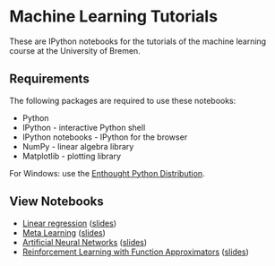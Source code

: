 Machine Learning Tutorials
==========================

These are IPython notebooks for the tutorials of the machine learning course at the University of Bremen.

Requirements
------------

The following packages are required to use these notebooks:

* Python
* IPython - interactive Python shell
* IPython notebooks - IPython for the browser
* NumPy - linear algebra library
* Matplotlib - plotting library

For Windows: use the [Enthought Python Distribution](https://www.enthought.com/products/epd/).

View Notebooks
--------------

* [Linear regression](http://nbviewer.ipython.org/urls/raw.github.com/AlexanderFabisch/ml_tutorials/master/01_linear_regression.ipynb) ([slides](http://alexanderfabisch.github.io/ml_tutorials/01_linear_regression.slides.html))
* [Meta Learning](http://nbviewer.ipython.org/github/AlexanderFabisch/ml_tutorials/blob/master/02_meta_learning.ipynb) ([slides](http://alexanderfabisch.github.io/ml_tutorials/02_meta_learning.slides.html))
* [Artificial Neural Networks](http://nbviewer.ipython.org/github/AlexanderFabisch/ml_tutorials/blob/master/03_ann.ipynb) ([slides](http://alexanderfabisch.github.io/ml_tutorials/03_ann.slides.html))
* [Reinforcement Learning with Function Approximators](http://nbviewer.ipython.org/github/AlexanderFabisch/ml_tutorials/blob/master/04_rl_function_approximation.ipynb?create=1) ([slides](http://alexanderfabisch.github.io/ml_tutorials/04_rl_function_approximation.slides.html))
